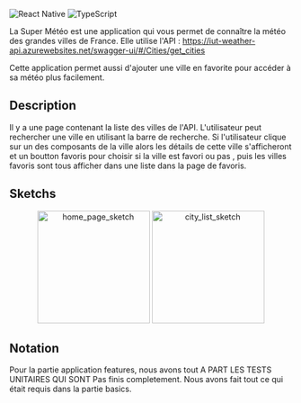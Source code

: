 

![React Native](https://img.shields.io/badge/reactnative-3DDC84?style=for-the-badge&logo=react&logoColor=white)
![TypeScript](https://img.shields.io/badge/typescript-%237F52FF.svg?style=for-the-badge&logo=typescript&logoColor=white) 

La Super Météo est une application qui vous permet de connaître la météo des grandes villes de France. Elle utilise l'API : https://iut-weather-api.azurewebsites.net/swagger-ui/#/Cities/get_cities

Cette application permet aussi d'ajouter une ville en favorite pour accéder à sa météo plus facilement.

## Description
Il y a une  page contenant la liste des villes de l'API. L'utilisateur peut  rechercher une ville en utilisant la barre de recherche. Si l'utilisateur clique sur un des composants de la ville alors les détails de cette ville s'afficheront et  un boutton favoris pour choisir si la ville est favori ou pas , puis les villes favoris sont tous afficher dans une liste dans la page de favoris.

## Sketchs


<div align = center>
<img alt="home_page_sketch" src="documentation/HomeScreen.png" width="200" >
<img alt="city_list_sketch" src="documentation/ListScreen.png" width="200" >
</div>




## Notation

Pour la partie application features, nous avons tout A PART LES TESTS UNITAIRES QUI SONT Pas finis completement. Nous avons fait tout ce qui était requis dans la partie basics. 
